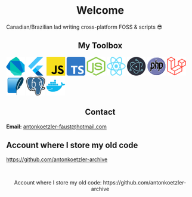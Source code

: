 <h1 align='center'>Welcome</h1>

Canadian/Brazilian lad writing cross-platform FOSS & scripts 😎

<h2 align='center'>My Toolbox</h2>

<img src='img/dart.svg' alt='dart' width=50 height=50 />&nbsp;<img src='img/flutter.svg' alt='flutter' width=50 height=50 />&nbsp;<img src='img/javascript.svg' alt='javascript' width=50 height=50 />&nbsp;<img src='img/typescript.svg' alt='typescript' width=50 height=50 />&nbsp;<img src='img/node.png' alt='node' width=50 height=50 />&nbsp;<img src='img/react.svg' alt='react' width=50 height=50 />&nbsp;<img src='img/electron.svg' alt='electron' width=50 height=50 />&nbsp;<img src='img/php.svg' alt='php' width=50 height=50 />&nbsp;<img src='img/laravel.svg' alt='laravel' width=50 height=50 />&nbsp;<img src='img/sqlite.svg' alt='svg' width=50 height=50 />&nbsp;<img src='img/postgres.svg' alt='postgres' width=50 height=50 />&nbsp;<img src='img/docker.svg' alt='docker' width=50 height=50 />

<h2 align='center'>Contact</h2>

**Email:** <antonkoetzler-faust@hotmail.com>

## Account where I store my old code

<https://github.com/antonkoetzler-archive>

<p>&nbsp;</p>

<p align='center'>Account where I store my old code: https://github.com/antonkoetzler-archive</p>

